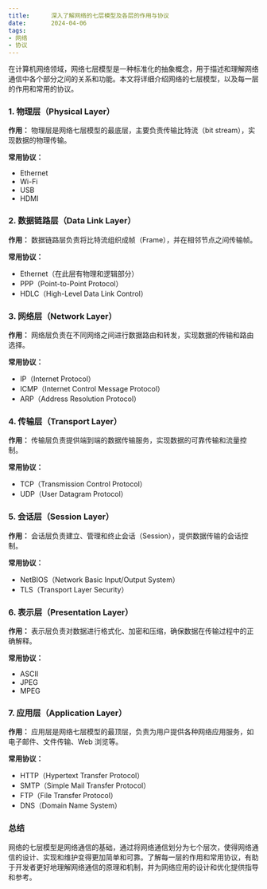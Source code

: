 ```yaml
---
title:      深入了解网络的七层模型及各层的作用与协议
date:       2024-04-06
tags:
- 网络
- 协议
--- 
```


在计算机网络领域，网络七层模型是一种标准化的抽象概念，用于描述和理解网络通信中各个部分之间的关系和功能。本文将详细介绍网络的七层模型，以及每一层的作用和常用的协议。

### 1. 物理层（Physical Layer）

**作用：** 物理层是网络七层模型的最底层，主要负责传输比特流（bit stream），实现数据的物理传输。

**常用协议：** 
- Ethernet
- Wi-Fi
- USB
- HDMI

### 2. 数据链路层（Data Link Layer）

**作用：** 数据链路层负责将比特流组织成帧（Frame），并在相邻节点之间传输帧。

**常用协议：**
- Ethernet（在此层有物理和逻辑部分）
- PPP（Point-to-Point Protocol）
- HDLC（High-Level Data Link Control）

### 3. 网络层（Network Layer）

**作用：** 网络层负责在不同网络之间进行数据路由和转发，实现数据的传输和路由选择。

**常用协议：**
- IP（Internet Protocol）
- ICMP（Internet Control Message Protocol）
- ARP（Address Resolution Protocol）

### 4. 传输层（Transport Layer）

**作用：** 传输层负责提供端到端的数据传输服务，实现数据的可靠传输和流量控制。

**常用协议：**
- TCP（Transmission Control Protocol）
- UDP（User Datagram Protocol）

### 5. 会话层（Session Layer）

**作用：** 会话层负责建立、管理和终止会话（Session），提供数据传输的会话控制。

**常用协议：** 
- NetBIOS（Network Basic Input/Output System）
- TLS（Transport Layer Security）

### 6. 表示层（Presentation Layer）

**作用：** 表示层负责对数据进行格式化、加密和压缩，确保数据在传输过程中的正确解释。

**常用协议：**
- ASCII
- JPEG
- MPEG

### 7. 应用层（Application Layer）

**作用：** 应用层是网络七层模型的最顶层，负责为用户提供各种网络应用服务，如电子邮件、文件传输、Web 浏览等。

**常用协议：**
- HTTP（Hypertext Transfer Protocol）
- SMTP（Simple Mail Transfer Protocol）
- FTP（File Transfer Protocol）
- DNS（Domain Name System）

### 总结

网络的七层模型是网络通信的基础，通过将网络通信划分为七个层次，使得网络通信的设计、实现和维护变得更加简单和可靠。了解每一层的作用和常用协议，有助于开发者更好地理解网络通信的原理和机制，并为网络应用的设计和优化提供指导和参考。